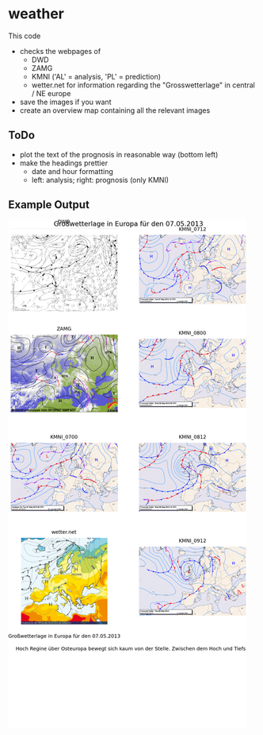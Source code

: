 weather
=======

This code

- checks the webpages of
    - DWD
    - ZAMG
    - KMNI ('AL' = analysis, 'PL' = prediction)
    - wetter.net
  for information regarding the "Grosswetterlage" in central / NE europe
- save the images if you want
- create an overview map containing all the relevant images


ToDo
----

* plot the text of the prognosis in reasonable way (bottom left)
* make the headings prettier 
    * date and hour formatting
    * left: analysis; right: prognosis (only KMNI)


Example Output
--------------

![alt text](grosswetterlage_overview_2013_05_07_07_30_08.png "Example of resulting image")